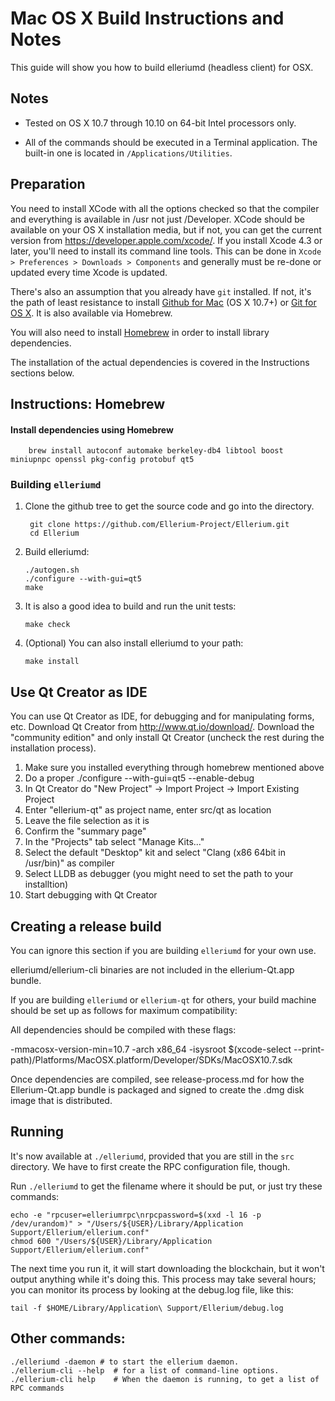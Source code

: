 Mac OS X Build Instructions and Notes
====================================
This guide will show you how to build elleriumd (headless client) for OSX.

Notes
-----

* Tested on OS X 10.7 through 10.10 on 64-bit Intel processors only.

* All of the commands should be executed in a Terminal application. The
built-in one is located in `/Applications/Utilities`.

Preparation
-----------

You need to install XCode with all the options checked so that the compiler
and everything is available in /usr not just /Developer. XCode should be
available on your OS X installation media, but if not, you can get the
current version from https://developer.apple.com/xcode/. If you install
Xcode 4.3 or later, you'll need to install its command line tools. This can
be done in `Xcode > Preferences > Downloads > Components` and generally must
be re-done or updated every time Xcode is updated.

There's also an assumption that you already have `git` installed. If
not, it's the path of least resistance to install [Github for Mac](https://mac.github.com/)
(OS X 10.7+) or
[Git for OS X](https://code.google.com/p/git-osx-installer/). It is also
available via Homebrew.

You will also need to install [Homebrew](http://brew.sh) in order to install library
dependencies.

The installation of the actual dependencies is covered in the Instructions
sections below.

Instructions: Homebrew
----------------------

#### Install dependencies using Homebrew

        brew install autoconf automake berkeley-db4 libtool boost miniupnpc openssl pkg-config protobuf qt5

### Building `elleriumd`

1. Clone the github tree to get the source code and go into the directory.

        git clone https://github.com/Ellerium-Project/Ellerium.git
        cd Ellerium

2.  Build elleriumd:

        ./autogen.sh
        ./configure --with-gui=qt5
        make

3.  It is also a good idea to build and run the unit tests:

        make check

4.  (Optional) You can also install elleriumd to your path:

        make install

Use Qt Creator as IDE
------------------------
You can use Qt Creator as IDE, for debugging and for manipulating forms, etc.
Download Qt Creator from http://www.qt.io/download/. Download the "community edition" and only install Qt Creator (uncheck the rest during the installation process).

1. Make sure you installed everything through homebrew mentioned above
2. Do a proper ./configure --with-gui=qt5 --enable-debug
3. In Qt Creator do "New Project" -> Import Project -> Import Existing Project
4. Enter "ellerium-qt" as project name, enter src/qt as location
5. Leave the file selection as it is
6. Confirm the "summary page"
7. In the "Projects" tab select "Manage Kits..."
8. Select the default "Desktop" kit and select "Clang (x86 64bit in /usr/bin)" as compiler
9. Select LLDB as debugger (you might need to set the path to your installtion)
10. Start debugging with Qt Creator

Creating a release build
------------------------
You can ignore this section if you are building `elleriumd` for your own use.

elleriumd/ellerium-cli binaries are not included in the ellerium-Qt.app bundle.

If you are building `elleriumd` or `ellerium-qt` for others, your build machine should be set up
as follows for maximum compatibility:

All dependencies should be compiled with these flags:

 -mmacosx-version-min=10.7
 -arch x86_64
 -isysroot $(xcode-select --print-path)/Platforms/MacOSX.platform/Developer/SDKs/MacOSX10.7.sdk

Once dependencies are compiled, see release-process.md for how the Ellerium-Qt.app
bundle is packaged and signed to create the .dmg disk image that is distributed.

Running
-------

It's now available at `./elleriumd`, provided that you are still in the `src`
directory. We have to first create the RPC configuration file, though.

Run `./elleriumd` to get the filename where it should be put, or just try these
commands:

    echo -e "rpcuser=elleriumrpc\nrpcpassword=$(xxd -l 16 -p /dev/urandom)" > "/Users/${USER}/Library/Application Support/Ellerium/ellerium.conf"
    chmod 600 "/Users/${USER}/Library/Application Support/Ellerium/ellerium.conf"

The next time you run it, it will start downloading the blockchain, but it won't
output anything while it's doing this. This process may take several hours;
you can monitor its process by looking at the debug.log file, like this:

    tail -f $HOME/Library/Application\ Support/Ellerium/debug.log

Other commands:
-------

    ./elleriumd -daemon # to start the ellerium daemon.
    ./ellerium-cli --help  # for a list of command-line options.
    ./ellerium-cli help    # When the daemon is running, to get a list of RPC commands
